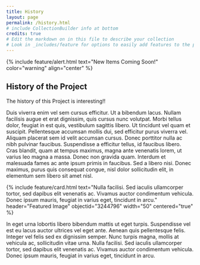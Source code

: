 ```yaml
---
title: History
layout: page
permalink: /history.html
# include CollectionBuilder info at bottom
credits: true
# Edit the markdown on in this file to describe your collection
# Look in _includes/feature for options to easily add features to the page
---
```


{% include feature/alert.html text="New Items Coming Soon!" color="warning" align="center" %}



## History of the Project

The history of this Project is interesting!!

Duis viverra enim vel sem cursus efficitur. Ut a bibendum lacus. Nullam facilisis augue et erat dignissim, quis cursus nunc volutpat. Morbi tellus dolor, feugiat in est quis, vestibulum sagittis libero. Ut tincidunt vel quam et suscipit. Pellentesque accumsan mollis dui, sed efficitur purus viverra vel. Aliquam placerat sem id velit accumsan cursus. Donec porttitor nulla ac nibh pulvinar faucibus. Suspendisse a efficitur tellus, id faucibus libero. Cras blandit, quam at tempus maximus, magna ante venenatis lorem, ut varius leo magna a massa. Donec non gravida quam. Interdum et malesuada fames ac ante ipsum primis in faucibus. Sed a libero nisi. Donec maximus, purus quis consequat congue, nisl dolor sollicitudin elit, in elementum sem libero sit amet nisl.

{% include feature/card.html text="Nulla facilisi. Sed iaculis ullamcorper tortor, sed dapibus elit venenatis ac. Vivamus auctor condimentum vehicula. Donec ipsum mauris, feugiat in varius eget, tincidunt in arcu." header="Featured Image" objectid="3244796" width="50" centered="true" %}

In eget urna lobortis libero bibendum mattis ut eget turpis. Suspendisse vel est eu lacus auctor ultrices vel eget ante. Aenean quis pellentesque felis. Integer vel felis sed ex dignissim semper. Nunc turpis magna, mollis at vehicula ac, sollicitudin vitae urna. Nulla facilisi. Sed iaculis ullamcorper tortor, sed dapibus elit venenatis ac. Vivamus auctor condimentum vehicula. Donec ipsum mauris, feugiat in varius eget, tincidunt in arcu.